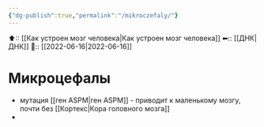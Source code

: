 ```yaml
---
{"dg-publish":true,"permalink":"/mikroczefaly/"}
---
```



⬆:: [[Как устроен мозг человека\|Как устроен мозг человека]]
⬅:: [[ДНК\|ДНК]]
📅:: [[2022-06-16\|2022-06-16]]

# Микроцефалы
- мутация [[ген ASPM\|ген ASPM]] - приводит к маленькому мозгу, почти без [[Кортекс\|Кора головного мозга]]
- 